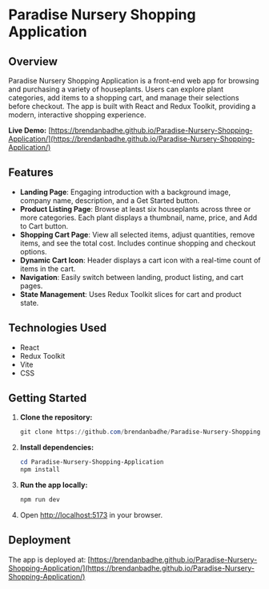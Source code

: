 # Paradise Nursery Shopping Application

## Overview

Paradise Nursery Shopping Application is a front-end web app for browsing and purchasing a variety of houseplants. Users can explore plant categories, add items to a shopping cart, and manage their selections before checkout. The app is built with React and Redux Toolkit, providing a modern, interactive shopping experience.

**Live Demo:** [https://brendanbadhe.github.io/Paradise-Nursery-Shopping-Application/](https://brendanbadhe.github.io/Paradise-Nursery-Shopping-Application/)

## Features

- **Landing Page**: Engaging introduction with a background image, company name, description, and a Get Started button.
- **Product Listing Page**: Browse at least six houseplants across three or more categories. Each plant displays a thumbnail, name, price, and Add to Cart button.
- **Shopping Cart Page**: View all selected items, adjust quantities, remove items, and see the total cost. Includes continue shopping and checkout options.
- **Dynamic Cart Icon**: Header displays a cart icon with a real-time count of items in the cart.
- **Navigation**: Easily switch between landing, product listing, and cart pages.
- **State Management**: Uses Redux Toolkit slices for cart and product state.

## Technologies Used

- React
- Redux Toolkit
- Vite
- CSS

## Getting Started

1. **Clone the repository:**

   ```powershell
   git clone https://github.com/brendanbadhe/Paradise-Nursery-Shopping-Application.git
   ```

2. **Install dependencies:**

   ```powershell
   cd Paradise-Nursery-Shopping-Application
   npm install
   ```

3. **Run the app locally:**

   ```powershell
   npm run dev
   ```

4. Open [http://localhost:5173](http://localhost:5173) in your browser.

## Deployment

The app is deployed at:
[https://brendanbadhe.github.io/Paradise-Nursery-Shopping-Application/](https://brendanbadhe.github.io/Paradise-Nursery-Shopping-Application/)
